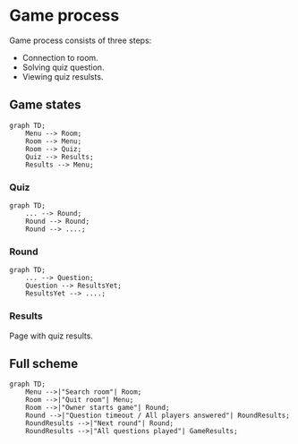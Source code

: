 # Game process

Game process consists of three steps:

- Connection to room.
- Solving quiz question.
- Viewing quiz resulsts.

## Game states

~~~mermaid
graph TD;
    Menu --> Room;
    Room --> Menu;
    Room --> Quiz;
    Quiz --> Results;
    Results --> Menu;
~~~

### Quiz

~~~mermaid
graph TD;
    ... --> Round;
    Round --> Round;
    Round --> ....;
~~~

### Round

~~~mermaid
graph TD;
    ... --> Question;
    Question --> ResultsYet;
    ResultsYet --> ....;
~~~

### Results

Page with quiz results.

## Full scheme

~~~mermaid
graph TD;
    Menu -->|"Search room"| Room;
    Room -->|"Quit room"| Menu;
    Room -->|"Owner starts game"| Round;
    Round -->|"Question timeout / All players answered"| RoundResults;
    RoundResults -->|"Next round"| Round;
    RoundResults -->|"All questions played"| GameResults;
~~~
